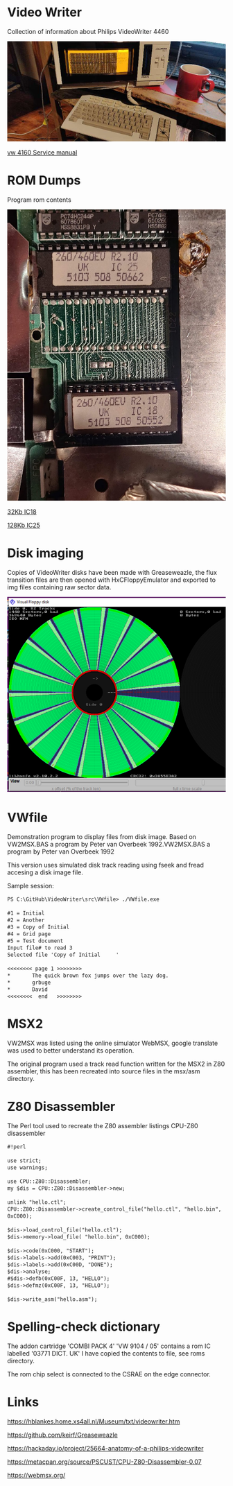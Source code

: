 ﻿﻿﻿﻿﻿
# ﻿﻿﻿﻿﻿﻿﻿﻿﻿﻿Video Writer

Collection of information about Philips VideoWriter 4460

![Philips VW 4460](photos/IMG_20191227_233248.jpg)

[vw 4160 Service manual](docs/vw4160.pdf)

# ROM Dumps

Program rom contents

![ROM Labels](roms/rom-labels.png)

[32Kb IC18](roms/260-460EV-R2.10-UK-IC-18-5103-508-50552.bin)

[128Kb IC25](roms/260-460EV-R2.10-UK-IC-25-5103-508-50662.bin)




# Disk imaging
Copies of VideoWriter disks have been made with Greaseweazle, the flux transition files are then opened with HxCFloppyEmulator and exported to img files containing raw sector data.

![disk scp view](disks/PhilipsVideoWriter360k.PNG)

# VWfile
Demonstration program to display files from disk image. Based on VW2MSX.BAS a program by Peter van Overbeek 1992.VW2MSX.BAS a program by Peter van Overbeek 1992

This version uses simulated disk track reading using fseek and fread accesing a disk image file.

Sample session:
              
```
PS C:\GitHub\VideoWriter\src\VWfile> ./VWfile.exe

#1 = Initial
#2 = Another
#3 = Copy of Initial
#4 = Grid page
#5 = Test document
Input file# to read 3
Selected file 'Copy of Initial     '

<<<<<<<< page 1 >>>>>>>>
*       The quick brown fox jumps over the lazy dog.
*       grbuge
*       David
<<<<<<<<  end   >>>>>>>>
```

# MSX2 
VW2MSX was listed using the online simulator WebMSX, google translate was used to better understand its operation.

The original program used a track read function written for the MSX2 in Z80 assembler, this has been recreated into source files in the msx/asm directory. 

# Z80 Disassembler

The Perl tool used to recreate the Z80 assembler listings CPU-Z80 disassembler

```
#!perl

use strict;
use warnings;

use CPU::Z80::Disassembler;
my $dis = CPU::Z80::Disassembler->new;

unlink "hello.ctl";
CPU::Z80::Disassembler->create_control_file("hello.ctl", "hello.bin", 0xC000);

$dis->load_control_file("hello.ctl");
$dis->memory->load_file( "hello.bin", 0xC000);

$dis->code(0xC000, "START");
$dis->labels->add(0xC003, "PRINT");
$dis->labels->add(0xC00D, "DONE");
$dis->analyse;
#$dis->defb(0xC00F, 13, "HELLO");
$dis->defmz(0xC00F, 13, "HELLO");

$dis->write_asm("hello.asm");
```
# Spelling-check dictionary

The addon cartridge 'COMBI PACK 4' 'VW 9104 / 05' contains a rom IC labelled '03771 DICT. UK' I have copied the contents to file, see roms directory.

The rom chip select is connected to the CSRAE on the edge connector.

# Links
https://hblankes.home.xs4all.nl/Museum/txt/videowriter.htm

https://github.com/keirf/Greaseweazle

https://hackaday.io/project/25664-anatomy-of-a-philips-videowriter

https://metacpan.org/source/PSCUST/CPU-Z80-Disassembler-0.07

https://webmsx.org/
























